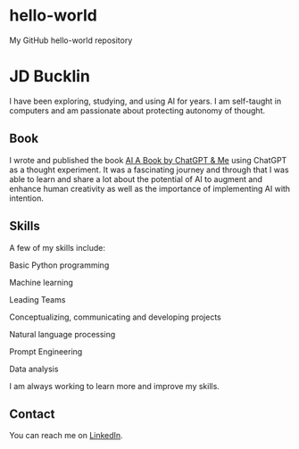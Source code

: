 # hello-world
My GitHub hello-world repository

# JD Bucklin

I have been exploring, studying, and using AI for years. I am self-taught in computers and am passionate about protecting autonomy of thought.

## Book

I wrote and published the book [AI A Book by ChatGPT & Me](https://www.amazon.com/dp/B0BVY3FM3Z?ref_=k4w_ss_store_lp) using ChatGPT as a thought experiment. It was a fascinating journey and through that I was able to learn and share a lot about the potential of AI to augment and enhance human creativity as well as the importance of implementing AI with intention.

## Skills

A few of my skills include:

Basic Python programming

Machine learning

Leading Teams

Conceptualizing, communicating and developing projects

Natural language processing

Prompt Engineering

Data analysis

I am always working to learn more and improve my skills.

## Contact

You can reach me on [LinkedIn](https://www.linkedin.com/in/jdbucklin/).

